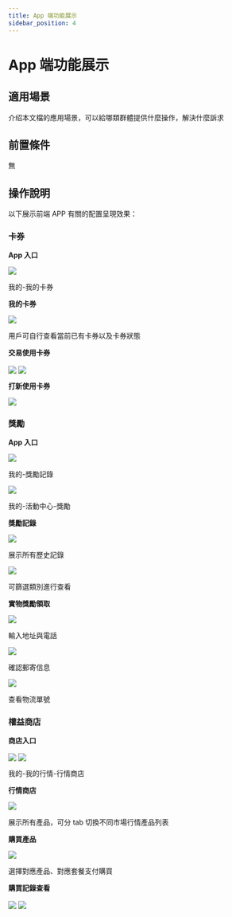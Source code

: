 ```yaml
---
title: App 端功能展示
sidebar_position: 4
---
```



# App 端功能展示

## 適用場景

介绍本文檔的應用場景，可以給哪類群體提供什麼操作，解決什麼訴求

## 前置條件

無

## 操作說明

以下展示前端  APP 有關的配置呈現效果：

### 卡券

<div class="grid gap-3 grid-cols-4">
<div>
<p><strong>App 入口</strong></p>
<img src="/assets/TVzObuszjooalxx8eIvc8mXynxj.png" src-width="628" src-height="1352" align="center"/>

<p>我的-我的卡券</p>
</div>
<div>
<p><strong>我的卡券</strong></p>
<img src="/assets/BgKWbwMcmoy1zAx2zy0cQrLLnNg.png" src-width="624" src-height="1360" align="center"/>

<p>用戶可自行查看當前已有卡券以及卡券狀態</p>
</div>
<div>
<p><strong>交易使用卡券</strong></p>
<img src="/assets/CIQtbbzTnoOaYVxraiscz09TnMh.png" src-width="674" src-height="1366" align="center"/>

<img src="/assets/FnrqbzTLloQwgAxzgYrckGk0n9f.png" src-width="750" src-height="1624" align="center"/>

</div>
<div>
<p><strong>打新使用卡券</strong></p>
<img src="/assets/MvENbY06IojgG3xVn8UcgRf1n4e.jpeg" src-width="724" src-height="1610" align="center"/>

</div>
</div>

### 獎勵

<div class="grid gap-3 grid-cols-3">
<div>
<p><strong>App 入口</strong></p>
<img src="/assets/Y8fab6Du8osXcnxOvpXcgNg4nOb.png" src-width="620" src-height="1366" align="center"/>

<p>我的-獎勵記錄</p>
<img src="/assets/VxK1b0nbMoiPdcxmEUicIVBMnzd.png" src-width="626" src-height="1360" align="center"/>

<p>我的-活動中心-獎勵</p>
</div>
<div>
<p><strong>獎勵記錄</strong></p>
<img src="/assets/C6TnbIU91o8qQBxu0I8cNmCZnNf.jpeg" src-width="1080" src-height="2374" align="center"/>

<p>展示所有歷史記錄</p>
<img src="/assets/Y5yjbrEslo1A5exRLvPczo30nSg.jpeg" src-width="1080" src-height="2374" align="center"/>

<p>可篩選類別進行查看</p>
</div>
<div>
<p><strong>實物獎勵領取</strong></p>
<img src="/assets/SUiYbhNe8oVK2QxDaFKcqBAkn7d.png" src-width="750" src-height="1624" align="center"/>

<p>輸入地址與電話</p>
<img src="/assets/OXzsbAxuKovORWxYvV5c30nKn3c.png" src-width="750" src-height="1626" align="center"/>

<p>確認郵寄信息</p>
<img src="/assets/GxtdbLEbDoULtixR6NycdP5knwO.png" src-width="750" src-height="1296" align="center"/>

<p>查看物流單號</p>
</div>
</div>

### 權益商店

<div class="grid gap-3 grid-cols-4">
<div>
<p><strong>商店入口</strong></p>
<img src="/assets/GVjUb9KjQoCwhaxZOxUcVboqn3d.png" src-width="614" src-height="1366" align="center"/>

<img src="/assets/EIPUbnuL4oHWtvxH93ucziX1nfe.png" src-width="626" src-height="1374" align="center"/>

<p>我的-我的行情-行情商店</p>
</div>
<div>
<p><strong>行情商店</strong></p>
<img src="/assets/Ew0QbtyZloSwYixEds5cBRAmnzd.jpeg" src-width="1080" src-height="2374" align="center"/>

<p>展示所有產品，可分 tab 切換不同市場行情產品列表</p>
</div>
<div>
<p><strong>購買產品</strong></p>
<img src="/assets/HtKVbolYXorOQqxQAkxcI3P9nBg.jpeg" src-width="1080" src-height="2374" align="center"/>

<p>選擇對應產品、對應套餐支付購買</p>
</div>
<div>
<p><strong>購買記錄查看</strong></p>
<img src="/assets/AX5Yb8QkToobLQxscTacnoq7n9e.png" src-width="628" src-height="1330" align="center"/>

<img src="/assets/QIh0be7YBot83Xxc5rkc5h61neg.jpeg" src-width="1080" src-height="2338" align="center"/>

</div>
</div>

